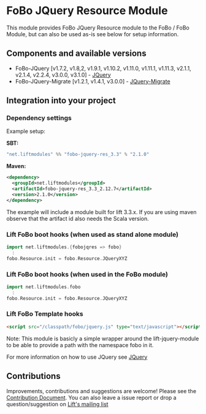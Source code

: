 # FoBo JQuery Resource Module

This module provides FoBo JQuery Resource module to the FoBo / FoBo Module, 
but can also be used as-is see below for setup information. 

## Components and available versions 

- FoBo-JQuery [v1.7.2, v1.8,2, v1.9.1, v1.10.2, v1.11.0, v1.11.1, v1.11.3, v2.1.1, v2.1.4, v2.2.4, v3.0.0, v3.1.0] - [JQuery](http://jquery.com/)
- FoBo-JQuery-Migrate [v1.2.1, v1.4.1, v3.0.0] - [JQuery-Migrate](https://github.com/jquery/jquery-migrate/)

## Integration into your project 

### Dependency settings

Example setup:

**SBT:**
```scala
"net.liftmodules" %% "fobo-jquery-res_3.3" % "2.1.0"
```
**Maven:**
```xml
<dependency>
  <groupId>net.liftmodules</groupId>
  <artifactId>fobo-jquery-res_3.3_2.12.7</artifactId>
  <version>2.1.0</version>
</dependency>
```
The example will include a module built for lift 3.3.x. 
If you are using maven observe that the artifact id also needs the Scala version.

### Lift FoBo boot hooks (when used as stand alone module)
```scala
import net.liftmodules.{fobojqres => fobo} 
  :
fobo.Resource.init = fobo.Resource.JQueryXYZ
```    
### Lift FoBo boot hooks (when used in the FoBo module)
```scala
import net.liftmodules.fobo 
  :
fobo.Resource.init = fobo.Resource.JQueryXYZ
```    
### Lift FoBo Template hooks
```html
<script src="/classpath/fobo/jquery.js" type="text/javascript"></script>
```    
Note: This module is basicly a simple wrapper around the lift-jquery-module to be able to provide a path with the namespace fobo in it.

For more information on how to use JQuery see [JQuery](http://jquery.com/)

## Contributions

Improvements, contributions and suggestions are welcome! 
Please see the [Contribution Document](https://github.com/karma4u101/FoBo/blob/master/CONTRIBUTING.md). 
You can also leave a issue report or drop a question/suggestion on [Lift's mailing list](http://groups.google.com/group/liftweb/) 
